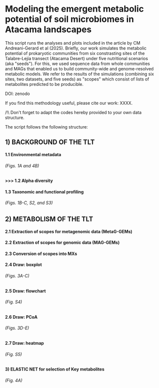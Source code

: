 # Modeling the emergent metabolic potential of soil microbiomes in Atacama landscapes

This script runs the analyses and plots included in the article by CM Andreani-Gerard et al (2025).
Briefly, our work simulates the metabolic potential of prokaryotic communities from six constrasting sites of the Talabre-Lejía transect (Atacama Desert) under five nutritional scenarios (aka "seeds").
For this, we used sequence data from whole communities and MAGs that enabled us to build community-wide and genome-resolved metabolic models.
We refer to the results of the simulations (combining six sites, two datasets, and five seeds) as "scopes" which consist of lists of metabolites predicted to be producible.

DOI: zenodo

If you find this methodology useful, please cite our work: XXXX.

/!\ Don't forget to adapt the codes hereby provided to your own data structure. 

The script follows the following structure:

## 1) BACKGROUND OF THE TLT
####    1.1 Environmental metadata
###### (Figs. 1A and 4B)
####    >>> 1.2 Alpha diversity
####    1.3 Taxonomic and functional profiling
###### (Figs. 1B-C, S2, and S3)
## 2) METABOLISM OF THE TLT
####    2.1 Extraction of scopes for metagenomic data (MetaG-GEMs)
####    2.2 Extraction of scopes for genomic data (MAG-GEMs)
####    2.3 Conversion of scopes into MXs
####    2.4 Draw: boxplot
###### (Figs. 3A-C)
####    2.5 Draw: flowchart
###### (Fig. S4)
####    2.6 Draw: PCoA
###### (Figs. 3D-E)
####    2.7 Draw: heatmap
###### (Fig. S5)
#### 3) ELASTIC NET for selection of Key metabolites
###### (Fig. 4A)
